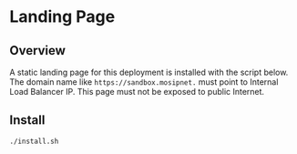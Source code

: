 # Landing Page

## Overview
A static landing page for this deployment is installed with the script below. The domain name like `https://sandbox.mosipnet.` must point to Internal Load Balancer IP. This page must not be exposed to public Internet.

## Install
```sh
./install.sh
```
